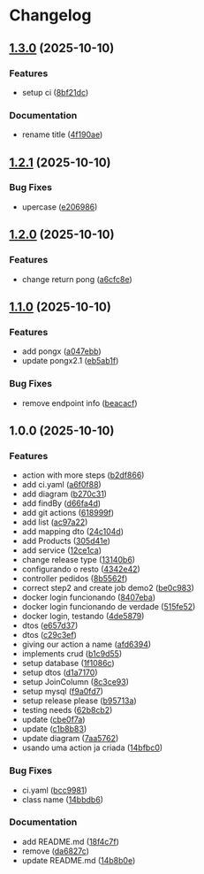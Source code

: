 # Changelog

## [1.3.0](https://github.com/riqinho/study-apir/compare/v1.2.1...v1.3.0) (2025-10-10)


### Features

* setup ci ([8bf21dc](https://github.com/riqinho/study-apir/commit/8bf21dc617aedd577064b08d2c585d5a0a9df6ed))


### Documentation

* rename title ([4f190ae](https://github.com/riqinho/study-apir/commit/4f190ae5b811108388e0c2231816063c614718c3))

## [1.2.1](https://github.com/riqinho/study-apir/compare/v1.2.0...v1.2.1) (2025-10-10)


### Bug Fixes

* upercase ([e206986](https://github.com/riqinho/study-apir/commit/e206986cdfc15de5f75739747abd57a7e0dbfd3f))

## [1.2.0](https://github.com/riqinho/study-apir/compare/v1.1.0...v1.2.0) (2025-10-10)


### Features

* change return pong ([a6cfc8e](https://github.com/riqinho/study-apir/commit/a6cfc8e93a0eeadb2b8978bd772340db6f08a601))

## [1.1.0](https://github.com/riqinho/study-apir/compare/v1.0.0...v1.1.0) (2025-10-10)


### Features

* add pongx ([a047ebb](https://github.com/riqinho/study-apir/commit/a047ebbdd8315d0a64e2cfdfcbce33b8ff2cfadd))
* update pongx2.1 ([eb5ab1f](https://github.com/riqinho/study-apir/commit/eb5ab1f829090b88a787991fef9ec238a003b9a4))


### Bug Fixes

* remove endpoint info ([beacacf](https://github.com/riqinho/study-apir/commit/beacacf18fb7de5da4f27c78b2e0b6df43fea772))

## 1.0.0 (2025-10-10)


### Features

* action with more steps ([b2df866](https://github.com/riqinho/study-apir/commit/b2df866d26d0b10b4ed80ddf51b460bac72f0f23))
* add ci.yaml ([a6f0f88](https://github.com/riqinho/study-apir/commit/a6f0f888d1cf85b8cb72db8b7bac1e84883b863a))
* add diagram ([b270c31](https://github.com/riqinho/study-apir/commit/b270c31140fccc96f85608f7abf5d86c6c3dc7fe))
* add findBy ([d66fa4d](https://github.com/riqinho/study-apir/commit/d66fa4d8d0c1e185f778ef67e2fb466a40ca2298))
* add git actions ([618999f](https://github.com/riqinho/study-apir/commit/618999f44592dd1a85d77d3ce544105a55ca9206))
* add list ([ac97a22](https://github.com/riqinho/study-apir/commit/ac97a2239d74329d3a0bd38a1f9db76546bc03b5))
* add mapping dto ([24c104d](https://github.com/riqinho/study-apir/commit/24c104dccfd048e3314e405b7bc148091fe8acfa))
* add Products ([305d41e](https://github.com/riqinho/study-apir/commit/305d41e0f2bcde0e63d4a0fe8c7eb19e6dc4c403))
* add service ([12ce1ca](https://github.com/riqinho/study-apir/commit/12ce1ca866d934f82fbfe089a98d2f50607202ed))
* change release type ([13140b6](https://github.com/riqinho/study-apir/commit/13140b6beb183981e36f1b2de98be2ddeb294e2b))
* configurando o resto ([4342e42](https://github.com/riqinho/study-apir/commit/4342e428e93e26db880ea83988f5bc3d12ad8ddb))
* controller pedidos ([8b5562f](https://github.com/riqinho/study-apir/commit/8b5562fdd8206596318817294ed037013abf284b))
* correct step2 and create job demo2 ([be0c983](https://github.com/riqinho/study-apir/commit/be0c9839b4c2239d812357a1458af0ee1f5633d4))
* docker login funcionando ([8407eba](https://github.com/riqinho/study-apir/commit/8407ebaf14546668752383531318244c73dec3d9))
* docker login funcionando de verdade ([515fe52](https://github.com/riqinho/study-apir/commit/515fe525069cfadfb921bb5172be8c7a8a8ccc74))
* docker login, testando ([4de5879](https://github.com/riqinho/study-apir/commit/4de587933086d5e1843a6f77e777eeba355d142c))
* dtos ([e657d37](https://github.com/riqinho/study-apir/commit/e657d37383aac4bfa9468e79fb87ae4234028348))
* dtos ([c29c3ef](https://github.com/riqinho/study-apir/commit/c29c3efa33844836553d932c6ef6c49a06398e71))
* giving our action a name ([afd6394](https://github.com/riqinho/study-apir/commit/afd63948e8ca00f726e1b8fec20d0c457ae6de85))
* implements crud ([b1c9d55](https://github.com/riqinho/study-apir/commit/b1c9d55c4b78163103d4b20d941862e6e6db03c8))
* setup database ([1f1086c](https://github.com/riqinho/study-apir/commit/1f1086cdc37e9a6507fc2d5930f3841b390d6d2a))
* setup dtos ([d1a7170](https://github.com/riqinho/study-apir/commit/d1a717017231ecc466c9ef19948026eded9d2c13))
* setup JoinColumn ([8c3ce93](https://github.com/riqinho/study-apir/commit/8c3ce93c8201372b7b8ff3117ee12eebb9ca78bf))
* setup mysql ([f9a0fd7](https://github.com/riqinho/study-apir/commit/f9a0fd7fecc82db45de1b43b875f732071061740))
* setup release please ([b95713a](https://github.com/riqinho/study-apir/commit/b95713a536c20baeeaf6c571663cf3bd4e57ad57))
* testing needs ([62b8cb2](https://github.com/riqinho/study-apir/commit/62b8cb28b5f0e8f59670f2b61a859c4104cf5887))
* update ([cbe0f7a](https://github.com/riqinho/study-apir/commit/cbe0f7a59c67f1a4881b19559aa22b1897a31e4e))
* update ([c1b8b83](https://github.com/riqinho/study-apir/commit/c1b8b835941146ef490514fbbd977d1757c5272d))
* update diagram ([7aa5762](https://github.com/riqinho/study-apir/commit/7aa5762e02806a68a450d5ec668e82fa16e82c39))
* usando uma action ja criada ([14bfbc0](https://github.com/riqinho/study-apir/commit/14bfbc02f74ee2d1d04bee9ddfb9ba65622e5ada))


### Bug Fixes

* ci.yaml ([bcc9981](https://github.com/riqinho/study-apir/commit/bcc9981365a4b4d85e51f45d51cc7d746702aeac))
* class name ([14bbdb6](https://github.com/riqinho/study-apir/commit/14bbdb64cf253a2a2cf7ec10998d59b4c2208f5e))


### Documentation

* add README.md ([18f4c7f](https://github.com/riqinho/study-apir/commit/18f4c7fcb05b7726c52230dc1b7bf1d1fa35df6c))
* remove ([da6827c](https://github.com/riqinho/study-apir/commit/da6827c5af63d6ff6a693a67c1ffe9d3f5b1add1))
* update README.md ([14b8b0e](https://github.com/riqinho/study-apir/commit/14b8b0ef9234a9e87f620ec26d5c2b5f8c278213))
